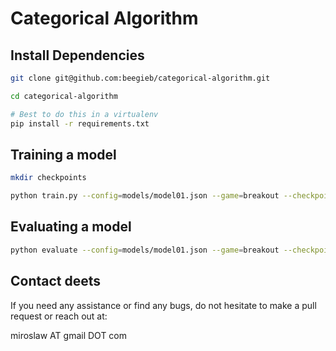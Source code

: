 # Categorical Algorithm

## Install Dependencies 
```bash
git clone git@github.com:beegieb/categorical-algorithm.git

cd categorical-algorithm

# Best to do this in a virtualenv
pip install -r requirements.txt
```

## Training a model
```bash
mkdir checkpoints

python train.py --config=models/model01.json --game=breakout --checkpoint-dir=checkpoints
```

## Evaluating a model
```bash
python evaluate --config=models/model01.json --game=breakout --checkpoint-dir=checkpoints --eps=0.01 --render=True
```

## Contact deets
If you need any assistance or find any bugs, do not hesitate to make a pull request or reach out at: 

miroslaw AT gmail DOT com 
